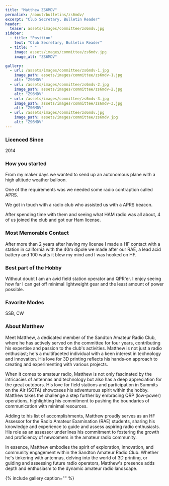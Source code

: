 ```yaml
---
title: "Matthew ZS6MDV"
permalink: /about/bulletins/zs6mdv/
excerpt: "Club Secretary, Bulletin Reader"
header:
  teaser: assets/images/committee/zs6mdv.jpg
sidebar:
  - title: "Position"
    text: "Club Secretary, Bulletin Reader"
  - title: " "
    image: assets/images/committee/zs6mdv.jpg
    image_alt: "ZS6MDV"

gallery:
  - url: /assets/images/committee/zs6mdv-1.jpg
    image_path: assets/images/committee/zs6mdv-1.jpg
    alt: "ZS6MDV"
  - url: /assets/images/committee/zs6mdv-2.jpg
    image_path: assets/images/committee/zs6mdv-2.jpg
    alt: "ZS6MDV"
  - url: /assets/images/committee/zs6mdv-3.jpg
    image_path: assets/images/committee/zs6mdv-3.jpg
    alt: "ZS6MDV"
  - url: /assets/images/committee/zs6mdv.jpg
    image_path: assets/images/committee/zs6mdv.jpg
    alt: "ZS6MDV"
---
```


### Licenced Since
2014

### How you started
From my maker days we wanted to send up an autonomous plane with a high altitude weather balloon. 

One of the requirements was we needed some radio contraption called APRS. 

We got in touch with a radio club who assisted us with a APRS beacon. 

After spending time with them and seeing what HAM radio was all about, 4 of us joined the club and got our Ham license.

### Most Memorable Contact
After more than 2 years after having my license I made a HF contact with a station in california with the 40m dipole we made after our RAE, a lead acid battery and 100 watts it blew my mind and I was hooked on HF.

### Best part of the Hobby
Without doubt I am an avid field station operator and QPR'er. I enjoy seeing how far I can get off minimal lightweight gear and the least amount of power possible.

### Favorite Modes
SSB, CW

### About Matthew 
Meet Matthew, a dedicated member of the Sandton Amateur Radio Club, where he has actively served on the committee for four years, contributing his expertise and passion to the club's activities. Matthew is not just a radio enthusiast; he's a multifaceted individual with a keen interest in technology and innovation. His love for 3D printing reflects his hands-on approach to creating and experimenting with various projects.

When it comes to amateur radio, Matthew is not only fascinated by the intricacies of antennas and technology but also has a deep appreciation for the great outdoors. His love for field stations and participation in Summits on the Air (SOTA) showcases his adventurous spirit within the hobby. Matthew takes the challenge a step further by embracing QRP (low-power) operations, highlighting his commitment to pushing the boundaries of communication with minimal resources.

Adding to his list of accomplishments, Matthew proudly serves as an HF Assessor for the Radio Amateur Examination (RAE) students, sharing his knowledge and experience to guide and assess aspiring radio enthusiasts. His role as an assessor underlines his commitment to fostering the growth and proficiency of newcomers in the amateur radio community.

In essence, Matthew embodies the spirit of exploration, innovation, and community engagement within the Sandton Amateur Radio Club. Whether he's tinkering with antennas, delving into the world of 3D printing, or guiding and assessing future radio operators, Matthew's presence adds depth and enthusiasm to the dynamic amateur radio landscape.


{% include gallery caption="" %}
